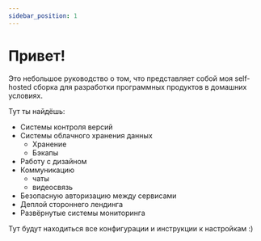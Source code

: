 ```yaml
---
sidebar_position: 1
---
```


# Привет!

Это небольшое руководство о том, что представляет собой моя self-hosted сборка для разработки программных продуктов в домашних условиях.

Тут ты найдёшь:
- Системы контроля версий
- Системы облачного хранения данных
  - Хранение
  - Бэкапы
- Работу с дизайном
- Коммуникацию
  - чаты
  - видеосвязь
- Безопасную авторизацию между сервисами
- Деплой стороннего лендинга
- Развёрнутые системы мониторинга

Тут будут находиться все конфигурации и инструкции к настройкам :)
